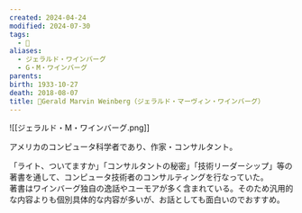 ```yaml
---
created: 2024-04-24
modified: 2024-07-30
tags:
  - 👤
aliases:
  - ジェラルド・ワインバーグ
  - G・M・ワインバーグ
parents: 
birth: 1933-10-27
death: 2018-08-07
title: 👤Gerald Marvin Weinberg（ジェラルド・マーヴィン・ワインバーグ）
---
```

![[ジェラルド・M・ワインバーグ.png]]

アメリカのコンピュータ科学者であり、作家・コンサルタント。

「ライト、ついてますか」「コンサルタントの秘密」「技術リーダーシップ」等の著書を通して、コンピュータ技術者のコンサルティングを行なっていた。  
著書はワインバーグ独自の逸話やユーモアが多く含まれている。そのため汎用的な内容よりも個別具体的な内容が多いが、お話としても面白いのでおすすめ。